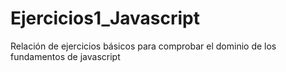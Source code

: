 # Ejercicios1_Javascript
Relación de ejercicios básicos para comprobar el dominio de los fundamentos de javascript
